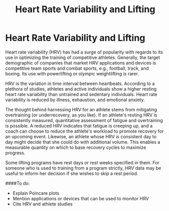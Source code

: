 ﻿---
title: Heart Rate Variability and Lifting
---

Heart Rate Variability and Lifting
===========

Heart rate variability (HRV) has had a surge of popularity with regards to its use in optimizing the training of competitive athletes. Generally, the target demographic of companies that market HRV applications and devices is competitive team sports and combat sports, e.g., football, track, and boxing. Its use with powerlifting or olympic weightlifting is rarer. 

HRV is the variation in time interval between heartbeats. According to a plethora of studies, athletes and active individuals show a higher resting heart rate variability than untrained and sedentary individuals. Heart rate variability is reduced by illness, exhaustion, and emotional anxiety. 

The thought behind harnessing HRV for an athlete stems from mitigating overtraining (or underrecovery, as you like). If an athlete's resting HRV is consistently measured, quantitative assessment of fatigue and overtraining is possible. A reduced HRV indicates that fatigue is creeping up, and a coach can choose to reduce the athlete's workload to promote recovery for an upcoming event. Likewise, an athlete whose HRV is consistent day to day might decide that she could do with additional volume. This enables a measurable quantity on which to base recovery cycles to maximize progress.

Some lifting programs have rest days or rest weeks specified in them. For someone who is used to training from a program strictly, HRV data may be useful to inform her decision if she wishes to skip a rest period. 

####To do:
* Explain Poincare plots
* Mention applications or devices that can be used to monitor HRV
* Cite HRV and athlete studies